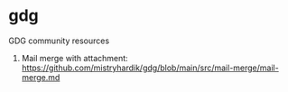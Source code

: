# gdg
GDG community resources

1. Mail merge with attachment: https://github.com/mistryhardik/gdg/blob/main/src/mail-merge/mail-merge.md
